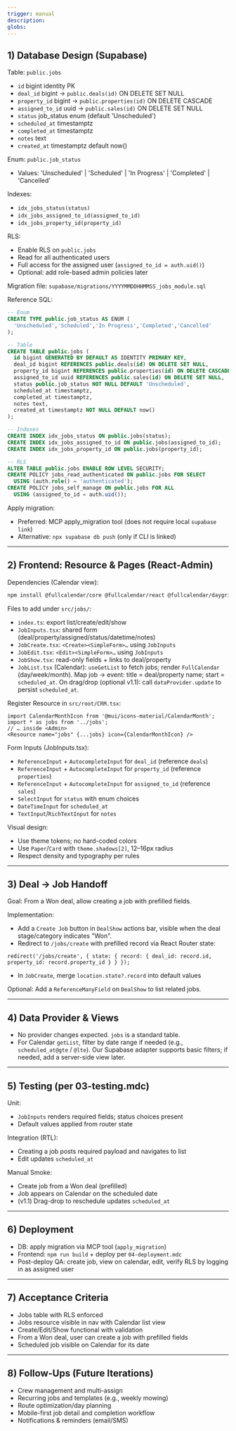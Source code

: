 ```yaml
---
trigger: manual
description:
globs:
---
```


## 1) Database Design (Supabase)

Table: `public.jobs`
- `id` bigint identity PK
- `deal_id` bigint → `public.deals(id)` ON DELETE SET NULL
- `property_id` bigint → `public.properties(id)` ON DELETE CASCADE
- `assigned_to_id` uuid → `public.sales(id)` ON DELETE SET NULL
- `status` job_status enum (default 'Unscheduled')
- `scheduled_at` timestamptz
- `completed_at` timestamptz
- `notes` text
- `created_at` timestamptz default now()

Enum: `public.job_status`
- Values: 'Unscheduled' | 'Scheduled' | 'In Progress' | 'Completed' | 'Cancelled'

Indexes:
- `idx_jobs_status(status)`
- `idx_jobs_assigned_to_id(assigned_to_id)`
- `idx_jobs_property_id(property_id)`

RLS:
- Enable RLS on `public.jobs`
- Read for all authenticated users
- Full access for the assigned user (`assigned_to_id = auth.uid()`)
- Optional: add role-based admin policies later

Migration file: `supabase/migrations/YYYYMMDDHHMMSS_jobs_module.sql`

Reference SQL:
```sql
-- Enum
CREATE TYPE public.job_status AS ENUM (
  'Unscheduled','Scheduled','In Progress','Completed','Cancelled'
);

-- Table
CREATE TABLE public.jobs (
  id bigint GENERATED BY DEFAULT AS IDENTITY PRIMARY KEY,
  deal_id bigint REFERENCES public.deals(id) ON DELETE SET NULL,
  property_id bigint REFERENCES public.properties(id) ON DELETE CASCADE,
  assigned_to_id uuid REFERENCES public.sales(id) ON DELETE SET NULL,
  status public.job_status NOT NULL DEFAULT 'Unscheduled',
  scheduled_at timestamptz,
  completed_at timestamptz,
  notes text,
  created_at timestamptz NOT NULL DEFAULT now()
);

-- Indexes
CREATE INDEX idx_jobs_status ON public.jobs(status);
CREATE INDEX idx_jobs_assigned_to_id ON public.jobs(assigned_to_id);
CREATE INDEX idx_jobs_property_id ON public.jobs(property_id);

-- RLS
ALTER TABLE public.jobs ENABLE ROW LEVEL SECURITY;
CREATE POLICY jobs_read_authenticated ON public.jobs FOR SELECT
  USING (auth.role() = 'authenticated');
CREATE POLICY jobs_self_manage ON public.jobs FOR ALL
  USING (assigned_to_id = auth.uid());
```

Apply migration:
- Preferred: MCP apply_migration tool (does not require local `supabase link`)
- Alternative: `npx supabase db push` (only if CLI is linked)

---

## 2) Frontend: Resource & Pages (React-Admin)

Dependencies (Calendar view):
```bash
npm install @fullcalendar/core @fullcalendar/react @fullcalendar/daygrid @fullcalendar/timegrid @fullcalendar/interaction
```

Files to add under `src/jobs/`:
- `index.ts`: export list/create/edit/show
- `JobInputs.tsx`: shared form (deal/property/assigned/status/datetime/notes)
- `JobCreate.tsx`: `<Create><SimpleForm>…` using `JobInputs`
- `JobEdit.tsx`: `<Edit><SimpleForm>…` using `JobInputs`
- `JobShow.tsx`: read-only fields + links to deal/property
- `JobList.tsx` (Calendar): `useGetList` to fetch jobs; render `FullCalendar` (day/week/month). Map job → event: title = deal/property name; start = `scheduled_at`. On drag/drop (optional v1.1): call `dataProvider.update` to persist `scheduled_at`.

Register Resource in `src/root/CRM.tsx`:
```tsx
import CalendarMonthIcon from '@mui/icons-material/CalendarMonth';
import * as jobs from '../jobs';
// … inside <Admin>
<Resource name="jobs" {...jobs} icon={CalendarMonthIcon} />
```

Form Inputs (JobInputs.tsx):
- `ReferenceInput` + `AutocompleteInput` for `deal_id` (reference `deals`)
- `ReferenceInput` + `AutocompleteInput` for `property_id` (reference `properties`)
- `ReferenceInput` + `AutocompleteInput` for `assigned_to_id` (reference `sales`)
- `SelectInput` for `status` with enum choices
- `DateTimeInput` for `scheduled_at`
- `TextInput`/`RichTextInput` for `notes`

Visual design:
- Use theme tokens; no hard-coded colors
- Use `Paper`/`Card` with `theme.shadows[2]`, 12–16px radius
- Respect density and typography per rules

---

## 3) Deal → Job Handoff

Goal: From a Won deal, allow creating a job with prefilled fields.

Implementation:
- Add a `Create Job` button in `DealShow` actions bar, visible when the deal stage/category indicates "Won".
- Redirect to `/jobs/create` with prefilled record via React Router state:
```tsx
redirect('/jobs/create', { state: { record: { deal_id: record.id, property_id: record.property_id } } });
```
- In `JobCreate`, merge `location.state?.record` into default values

Optional: Add a `ReferenceManyField` on `DealShow` to list related jobs.

---

## 4) Data Provider & Views

- No provider changes expected. `jobs` is a standard table.
- For Calendar `getList`, filter by date range if needed (e.g., `scheduled_at@gte` / `@lte`). Our Supabase adapter supports basic filters; if needed, add a server-side view later.

---

## 5) Testing (per 03-testing.mdc)

Unit:
- `JobInputs` renders required fields; status choices present
- Default values applied from router state

Integration (RTL):
- Creating a job posts required payload and navigates to list
- Edit updates `scheduled_at`

Manual Smoke:
- Create job from a Won deal (prefilled)
- Job appears on Calendar on the scheduled date
- (v1.1) Drag-drop to reschedule updates `scheduled_at`

---

## 6) Deployment

- DB: apply migration via MCP tool (`apply_migration`)
- Frontend: `npm run build` + deploy per `04-deployment.mdc`
- Post-deploy QA: create job, view on calendar, edit, verify RLS by logging in as assigned user

---

## 7) Acceptance Criteria

- Jobs table with RLS enforced
- Jobs resource visible in nav with Calendar list view
- Create/Edit/Show functional with validation
- From a Won deal, user can create a job with prefilled fields
- Scheduled job visible on Calendar for its date

---

## 8) Follow-Ups (Future Iterations)

- Crew management and multi-assign
- Recurring jobs and templates (e.g., weekly mowing)
- Route optimization/day planning
- Mobile-first job detail and completion workflow
- Notifications & reminders (email/SMS)
